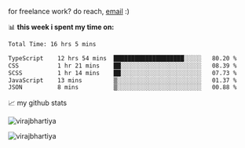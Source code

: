 for freelance work? do reach, [email](mailto:vlbhartiya@gmail.com) :)

📊 **this week i spent my time on:**

<!--START_SECTION:waka-->

```txt
Total Time: 16 hrs 5 mins

TypeScript    12 hrs 54 mins  ████████████████████░░░░░   80.20 %
CSS           1 hr 21 mins    ██░░░░░░░░░░░░░░░░░░░░░░░   08.39 %
SCSS          1 hr 14 mins    ██░░░░░░░░░░░░░░░░░░░░░░░   07.73 %
JavaScript    13 mins         ▒░░░░░░░░░░░░░░░░░░░░░░░░   01.37 %
JSON          8 mins          ▒░░░░░░░░░░░░░░░░░░░░░░░░   00.88 %
```

<!--END_SECTION:waka-->

📈 my github stats

<p align="left"> <img src="https://github-readme-stats.vercel.app/api?username=virajbhartiya&show_icons=true&theme=gothamx&include_all_commits=true" alt="virajbhartiya" /> </p>
<p align="left"> <img src="https://komarev.com/ghpvc/?username=virajbhartiya&color=blue" alt="virajbhartiya" /> </p>

